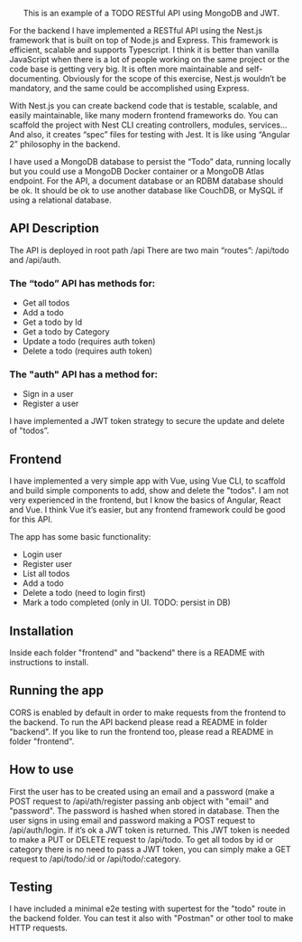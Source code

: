   <p align="center">
  This is an example of a TODO RESTful API using MongoDB and JWT.
  </p>
  <p>
  For the backend I have implemented a RESTful API using the Nest.js framework that is built on top of Node.js and Express.
  This framework is efficient, scalable and supports Typescript. I think it is better than vanilla JavaScript when there is a lot of people working on the same project or the code base is getting very big.
  It is often more maintainable and self-documenting.
  Obviously for the scope of this exercise, Nest.js wouldn’t be mandatory, and the same could be accomplished using Express.
  </p>
  <p>
  With Nest.js you can create backend code that is testable, scalable, and easily maintainable, like many modern frontend frameworks do.
  You can scaffold the project with Nest CLI creating controllers, modules, services...
  And also, it creates “spec” files for testing with Jest.
  It is like using “Angular 2” philosophy in the backend.
  </p>
  <p>
   I have used a MongoDB database to persist the “Todo” data, running locally but you could use a MongoDB Docker container or a MongoDB Atlas endpoint.
   For the API, a document database or an RDBM database should be ok.
   It should be ok to use another database like CouchDB, or MySQL if using a relational database.
  </p>

## API Description

The API is deployed in root path /api
There are two main “routes”: /api/todo and /api/auth.

### The “todo” API has methods for:
- Get all todos 
- Add a todo 
- Get a todo by Id
- Get a todo by Category
- Update a todo (requires auth token)
- Delete a todo (requires auth token)

### The "auth" API has a method for:
- Sign in a user
- Register a user

I have implemented a JWT token strategy to secure the update and delete of "todos”.

## Frontend

I have implemented a very simple app with Vue, using Vue CLI, to scaffold and build simple components to add, show and delete the "todos".
I am not very experienced in the frontend, but I know the basics of Angular, React and Vue.
I think Vue it’s easier, but any frontend framework could be good for this API.

The app has some basic functionality:
- Login user
- Register user
- List all todos
- Add a todo 
- Delete a todo (need to login first)
- Mark a todo completed (only in UI. TODO: persist in DB)

## Installation

Inside each folder "frontend" and "backend" there is a README with instructions to install.

## Running the app

CORS is enabled by default in order to make requests from the frontend to the backend.
To run the API backend please read a README in folder "backend".
If you like to run the frontend too, please read a README in folder "frontend".

## How to use

First the user has to be created using an email and a password (make a POST request to /api/ath/register passing anb object with "email" and "password".
The password is hashed when stored in database.
Then the user signs in using email and password making a POST request to /api/auth/login.
If it’s ok a JWT token is returned.
This JWT token is needed to make a PUT or DELETE request to /api/todo.
To get all todos by id or category there is no need to pass a JWT token, you can simply make a GET request to /api/todo/:id or /api/todo/:category.

## Testing

I have included a minimal e2e testing with supertest for the "todo" route in the backend folder. You can test it also with "Postman" or other tool to make HTTP requests.
